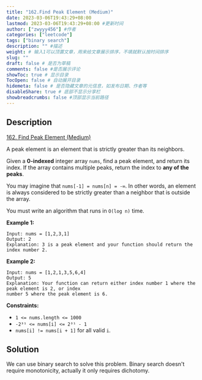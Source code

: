 ```yaml
---
title: "162.Find Peak Element (Medium)"
date: 2023-03-06T19:43:29+08:00
lastmod: 2023-03-06T19:43:29+08:00 #更新时间
author: ["zwyyy456"] #作者
categories: ["leetcode"]
tags: ["binary search"]
description: "" #描述
weight: # 输入1可以顶置文章，用来给文章展示排序，不填就默认按时间排序
slug: ""
draft: false # 是否为草稿
comments: false #是否展示评论
showToc: true # 显示目录
TocOpen: false # 自动展开目录
hidemeta: false # 是否隐藏文章的元信息，如发布日期、作者等
disableShare: true # 底部不显示分享栏
showbreadcrumbs: false #顶部显示当前路径
---
```

## Description
[162. Find Peak Element (Medium)](https://leetcode.com/problems/find-peak-element/)

A peak element is an element that is strictly greater than its neighbors.

Given a **0-indexed** integer array `nums`, find a peak element, and return its index. If the array
contains multiple peaks, return the index to **any of the peaks**.

You may imagine that `nums[-1] = nums[n] = -∞`. In other words, an element is always considered to
be strictly greater than a neighbor that is outside the array.

You must write an algorithm that runs in `O(log n)` time.

**Example 1:**

```
Input: nums = [1,2,3,1]
Output: 2
Explanation: 3 is a peak element and your function should return the index number 2.
```

**Example 2:**

```
Input: nums = [1,2,1,3,5,6,4]
Output: 5
Explanation: Your function can return either index number 1 where the peak element is 2, or index
number 5 where the peak element is 6.
```

**Constraints:**

- `1 <= nums.length <= 1000`
- `-2³¹ <= nums[i] <= 2³¹ - 1`
- `nums[i] != nums[i + 1]` for all valid `i`.

## Solution
We can use binary search to solve this problem. Binary search doesn't require monotonicity, actually it only requires dichotomy.